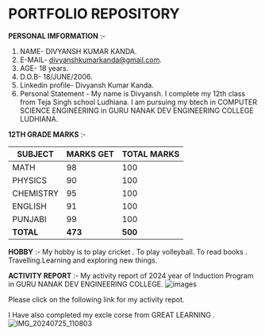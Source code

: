 # PORTFOLIO REPOSITORY 

  **PERSONAL IMFORMATION** :-
1. NAME- DIVYANSH KUMAR KANDA.
2. E-MAIL- divyanshkumarkanda@gmail.com.
3. AGE- 18 years.
4. D.O.B- 18/JUNE/2006.
5. Linkedin profile- Divyansh Kumar Kanda.
6. Personal Statement - My name is Divyansh. I complete my 12th class from Teja Singh school Ludhiana. I am pursuing my btech in COMPUTER SCIENCE ENGINEERING in GURU NANAK DEV ENGINEERING COLLEGE LUDHIANA.

  **12TH GRADE MARKS** :-

| SUBJECT    | MARKS GET | TOTAL MARKS |
| ---------- | --------- | ----------- |
| MATH       | 98        | 100         |
| PHYSICS    | 90        | 100         |
| CHEMISTRY  | 95        | 100         |
| ENGLISH    | 91        | 100         |
| PUNJABI    | 99        | 100         |
| **TOTAL**  | **473**   | **500**     |

   **HOBBY** :-
My hobby is to play cricket . To play volleyball. To read books . Travelling.Learning and exploring new things.

   **ACTIVITY REPORT** :-
My activity report of 2024 year of Induction Program  in GURU NANAK DEV ENGINEERING COLLEGE.
     ![images](https://github.com/user-attachments/assets/1ed32035-29cd-4f07-b518-82aeebd97917)

Please click on the following link for my activity repot.



I Have also completed my excle corse from GREAT LEARNING .
   ![IMG_20240725_110803](https://github.com/user-attachments/assets/12daaed1-c15d-4dea-83bf-72135b8e15ee)
